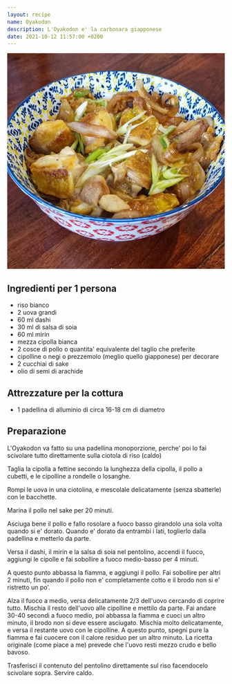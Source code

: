 ```yaml
---
layout: recipe
name: Oyakodon
description: L'Oyakodon e' la carbonara giapponese
date: 2021-10-12 11:57:00 +0200
---
```


![Oyakodon](/assets/images/oyakodon.jpg)

## Ingredienti per 1 persona

- riso bianco
- 2 uova grandi
- 60 ml dashi
- 30 ml di salsa di soia
- 60 ml mirin
- mezza cipolla bianca
- 2 cosce di pollo o quantita' equivalente del taglio che preferite
- cipolline o negi o prezzemolo (meglio quello giapponese) per decorare
- 2 cucchiai di sake
- olio di semi di arachide

## Attrezzature per la cottura

- 1 padellina di alluminio di circa 16-18 cm di diametro

## Preparazione

L'Oyakodon va fatto su una padellina monoporzione, perche' poi lo fai scivolare tutto direttamente sulla ciotola di riso (caldo)

Taglia la cipolla a fettine secondo la lunghezza della cipolla, il pollo a cubetti, e le cipolline a rondelle o losanghe.

Rompi le uova in una ciotolina, e mescolale delicatamente (senza sbatterle) con le bacchette.

Marina il pollo nel sake per 20 minuti.

Asciuga bene il pollo e fallo rosolare a fuoco basso girandolo una sola volta quando si e' dorato. Quando e' dorato da entrambi i lati, toglierlo dalla padellina e metterlo da parte.

Versa il dashi, il mirin e la salsa di soia nel pentolino, accendi il fuoco, aggiungi le cipolle e fai sobollire a fuoco medio-basso per 4 minuti.

A questo punto abbassa la fiamma, e aggiungi il pollo. Fai sobollire per altri 2 minuti, fin quando il pollo non e' completamente cotto e il brodo non si e' ristretto un po'.

Alza il fuoco a medio, versa delicatamente 2/3 dell'uovo cercando di coprire tutto. Mischia il resto dell'uovo alle cipolline e mettilo da parte. Fai andare 30-40 secondi a fuoco medio, poi abbassa la fiamma e cuoci un altro minuto, il brodo non si deve essere asciugato. Mischia molto delicatamente, e versa il restante uovo con le cipolline. A questo punto, spegni pure la fiamma e fai cuocere con il calore residuo per un altro minuto. La ricetta originale (come piace a me) prevede che l'uovo resti mezzo crudo e bello bavoso.

Trasferisci il contenuto del pentolino direttamente sul riso facendocelo scivolare sopra. Servire caldo.
